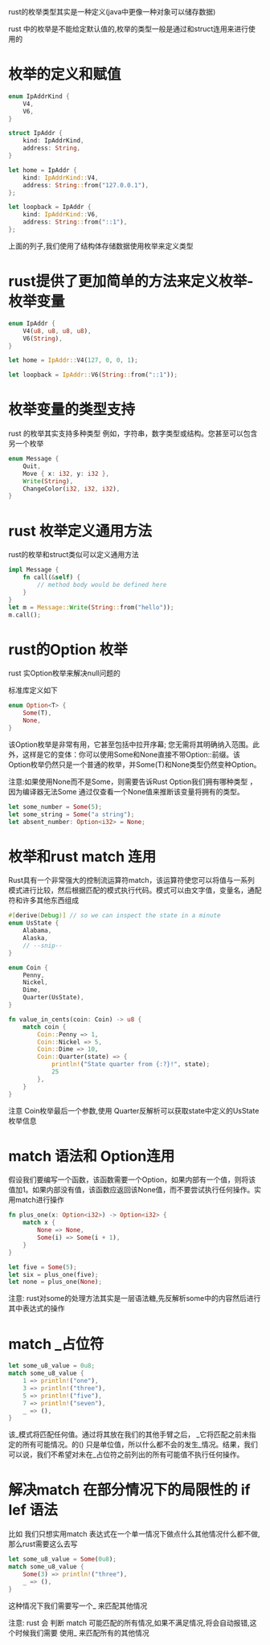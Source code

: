 
rust的枚举类型其实是一种定义(java中更像一种对象可以储存数据)

rust 中的枚举是不能给定默认值的,枚举的类型一般是通过和struct连用来进行使用的

# 枚举的定义和赋值

```rust
enum IpAddrKind {
    V4,
    V6,
}

struct IpAddr {
    kind: IpAddrKind,
    address: String,
}

let home = IpAddr {
    kind: IpAddrKind::V4,
    address: String::from("127.0.0.1"),
};

let loopback = IpAddr {
    kind: IpAddrKind::V6,
    address: String::from("::1"),
};
```

上面的列子,我们使用了结构体存储数据使用枚举来定义类型

# rust提供了更加简单的方法来定义枚举- 枚举变量

```rust
enum IpAddr {
    V4(u8, u8, u8, u8),
    V6(String),
}

let home = IpAddr::V4(127, 0, 0, 1);

let loopback = IpAddr::V6(String::from("::1"));
```

# 枚举变量的类型支持

rust 的枚举其实支持多种类型 例如，字符串，数字类型或结构。您甚至可以包含另一个枚举

```rust
enum Message {
    Quit,
    Move { x: i32, y: i32 },
    Write(String),
    ChangeColor(i32, i32, i32),
}
```

# rust 枚举定义通用方法

rust的枚举和struct类似可以定义通用方法

```rust
impl Message {
    fn call(&self) {
        // method body would be defined here
    }
}
let m = Message::Write(String::from("hello"));
m.call();
```

# rust的Option 枚举

rust 实Option枚举来解决null问题的

标准库定义如下

```rust
enum Option<T> {
    Some(T),
    None,
}
```

该Option<T>枚举是非常有用，它甚至包括中拉开序幕; 您无需将其明确纳入范围。此外，这样是它的变体：你可以使用Some和None直接不带Option::前缀。该 Option<T>枚举仍然只是一个普通的枚举，并Some(T)和None类型仍然变种Option<T>。

注意:如果使用None而不是Some，则需要告诉Rust Option<T>我们拥有哪种类型 ，因为编译器无法Some 通过仅查看一个None值来推断该变量将拥有的类型。

```rust
let some_number = Some(5);
let some_string = Some("a string");
let absent_number: Option<i32> = None;
```

# 枚举和rust match 连用

Rust具有一个非常强大的控制流运算符match，该运算符使您可以将值与一系列模式进行比较，然后根据匹配的模式执行代码。模式可以由文字值，变量名，通配符和许多其他东西组成

```rust
#[derive(Debug)] // so we can inspect the state in a minute
enum UsState {
    Alabama,
    Alaska,
    // --snip--
}

enum Coin {
    Penny,
    Nickel,
    Dime,
    Quarter(UsState),
}

fn value_in_cents(coin: Coin) -> u8 {
    match coin {
        Coin::Penny => 1,
        Coin::Nickel => 5,
        Coin::Dime => 10,
        Coin::Quarter(state) => {
            println!("State quarter from {:?}!", state);
            25
        },
    }
}
```

注意 Coin枚举最后一个参数,使用 Quarter反解析可以获取state中定义的UsState枚举信息


# match 语法和 Option连用

假设我们要编写一个函数，该函数需要一个Option<i32>，如果内部有一个值，则将该值加1。如果内部没有值，该函数应返回该None值，而不要尝试执行任何操作。实用match进行操作

```rust
fn plus_one(x: Option<i32>) -> Option<i32> {
    match x {
        None => None,
        Some(i) => Some(i + 1),
    }
}

let five = Some(5);
let six = plus_one(five);
let none = plus_one(None);
```

注意: rust对some的处理方法其实是一层语法糖,先反解析some中的内容然后进行其中表达式的操作

# match _占位符

```rust
let some_u8_value = 0u8;
match some_u8_value {
    1 => println!("one"),
    3 => println!("three"),
    5 => println!("five"),
    7 => println!("seven"),
    _ => (),
}
```

该_模式将匹配任何值。通过将其放在我们的其他手臂之后， _它将匹配之前未指定的所有可能情况。的() 只是单位值，所以什么都不会的发生_情况。结果，我们可以说，我们不希望对未在_占位符之前列出的所有可能值不执行任何操作。

# 解决match 在部分情况下的局限性的 if lef 语法

比如 我们只想实用match 表达式在一个单一情况下做点什么其他情况什么都不做,那么rust需要这么去写

```rust
let some_u8_value = Some(0u8);
match some_u8_value {
    Some(3) => println!("three"),
    _ => (),
}
```

这种情况下我们需要写一个_ 来匹配其他情况

注意: rust 会 判断 match 可能匹配的所有情况,如果不满足情况,将会自动报错,这个时候我们需要 使用_ 来匹配所有的其他情况